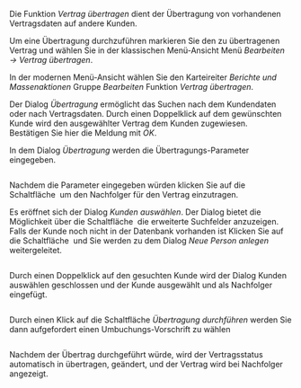 <!DOCTYPE html>
<html>
<head>
<meta charset="utf-8">
<meta name="viewport" content="width=device-width, initial-scale=1.0">
<title>913_Vertrag_uebertragen.md</title>
<link rel="stylesheet" href="https://stackedit.io/res-min/themes/base.css" />
<script type="text/javascript" src="https://cdn.mathjax.org/mathjax/latest/MathJax.js?config=TeX-AMS_HTML"></script>
</head>
<body><div class="container"><p>Die Funktion <em>Vertrag übertragen</em> dient der Übertragung von vorhandenen Vertragsdaten auf andere Kunden. </p>

<p>Um eine Übertragung durchzuführen markieren Sie den zu übertragenen Vertrag und wählen Sie in der klassischen Menü-Ansicht Menü <em>Bearbeiten →  Vertrag übertragen</em>. </p>

<p>In der modernen Menü-Ansicht wählen Sie den Karteireiter <em>Berichte und Massenaktionen</em> Gruppe <em>Bearbeiten</em> Funktion <em>Vertrag übertragen</em>. <br>
 <img src="http://xpecto.github.io/docs/img/img_1461156880109.png" alt="" title=""> </p>

<p>Der Dialog <em>Übertragung</em> ermöglicht das Suchen nach dem Kundendaten oder nach Vertragsdaten. Durch einen Doppelklick auf dem gewünschten Kunde wird den ausgewählter Vertrag dem Kunden zugewiesen.  <br>
Bestätigen Sie hier die Meldung mit <em>OK</em>.</p>

<p>In dem Dialog <em>Übertragung</em> werden die Übertragungs-Parameter eingegeben.</p>

<p><img src="http://xpecto.github.io/docs/img/img_1461689330179.png" alt="" title=""></p>

<p>Nachdem die Parameter eingegeben würden klicken Sie auf die Schaltfläche <img src="http://xpecto.github.io/docs/img/img_1461745086541.png" alt="" title=""> um den Nachfolger für den Vertrag einzutragen. </p>

<p>Es eröffnet sich der Dialog <em>Kunden auswählen</em>. Der Dialog  bietet die Möglichkeit über die Schaltfläche <img src="http://xpecto.github.io/docs/img/img_1461745563222.png" alt="" title=""> die erweiterte Suchfelder anzuzeigen.  <br>
Falls der Kunde noch nicht in der Datenbank vorhanden ist Klicken Sie auf die Schaltfläche <img src="http://xpecto.github.io/docs/img/img_1461745391144.png" alt="" title=""> und Sie werden zu dem Dialog <em>Neue Person anlegen</em> weitergeleitet.</p>

<p><img src="http://xpecto.github.io/docs/img/img_1461745295229.png" alt="" title=""></p>

<p>Durch einen Doppelklick auf den gesuchten Kunde wird der Dialog Kunden auswählen geschlossen und der Kunde ausgewählt und als Nachfolger eingefügt. </p>

<p><img src="http://xpecto.github.io/docs/img/img_1461746072363.png" alt="" title=""></p>

<p>Durch einen Klick auf die Schaltfläche <em>Übertragung durchführen</em> werden Sie dann aufgefordert einen Umbuchungs-Vorschrift zu wählen</p>

<p><img src="http://xpecto.github.io/docs/img/img_1443173762535.png" alt="" title=""></p>

<p>Nachdem der Übertrag durchgeführt würde, wird der Vertragsstatus automatisch in übertragen, geändert, und der Vertrag wird bei Nachfolger angezeigt.</p>

<p><img src="http://xpecto.github.io/docs/img/img_1461746349219.png" alt="" title=""></p></div></body>
</html>